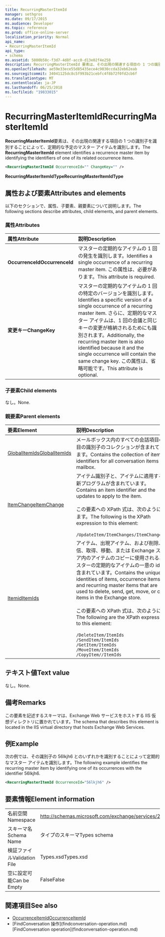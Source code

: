 ```yaml
---
title: RecurringMasterItemId
manager: sethgros
ms.date: 09/17/2015
ms.audience: Developer
ms.topic: reference
ms.prod: office-online-server
localization_priority: Normal
api_name:
- RecurringMasterItemId
api_type:
- schema
ms.assetid: 5800b58c-f3d7-4d8f-acc0-d13e02f4e258
description: RecurringMasterItemId 要素は、その出現の関連する項目の 1 つの識別子を識別することによって、定期的な予定のマスター アイテムを識別します。
ms.openlocfilehash: ae59e33ece55d85435ece4c9030ccda32eb62eab
ms.sourcegitcommit: 34041125dc8c5f993b21cebfc4f8b72f0fd2cb6f
ms.translationtype: MT
ms.contentlocale: ja-JP
ms.lasthandoff: 06/25/2018
ms.locfileid: "19833015"
---
```

# <a name="recurringmasteritemid"></a><span data-ttu-id="098e3-103">RecurringMasterItemId</span><span class="sxs-lookup"><span data-stu-id="098e3-103">RecurringMasterItemId</span></span>

<span data-ttu-id="098e3-104">**RecurringMasterItemId**要素は、その出現の関連する項目の 1 つの識別子を識別することによって、定期的な予定のマスター アイテムを識別します。</span><span class="sxs-lookup"><span data-stu-id="098e3-104">The **RecurringMasterItemId** element identifies a recurrence master item by identifying the identifiers of one of its related occurrence items.</span></span> 
  
```XML
<RecurringMasterItemId OccurrenceId="" ChangeKey="" />
```

 <span data-ttu-id="098e3-105">**RecurringMasterItemIdType**</span><span class="sxs-lookup"><span data-stu-id="098e3-105">**RecurringMasterItemIdType**</span></span>
## <a name="attributes-and-elements"></a><span data-ttu-id="098e3-106">属性および要素</span><span class="sxs-lookup"><span data-stu-id="098e3-106">Attributes and elements</span></span>

<span data-ttu-id="098e3-107">以下のセクションで、属性、子要素、親要素について説明します。</span><span class="sxs-lookup"><span data-stu-id="098e3-107">The following sections describe attributes, child elements, and parent elements.</span></span>
  
### <a name="attributes"></a><span data-ttu-id="098e3-108">属性</span><span class="sxs-lookup"><span data-stu-id="098e3-108">Attributes</span></span>

|<span data-ttu-id="098e3-109">**属性**</span><span class="sxs-lookup"><span data-stu-id="098e3-109">**Attribute**</span></span>|<span data-ttu-id="098e3-110">**説明**</span><span class="sxs-lookup"><span data-stu-id="098e3-110">**Description**</span></span>|
|:-----|:-----|
|<span data-ttu-id="098e3-111">**OccurrenceId**</span><span class="sxs-lookup"><span data-stu-id="098e3-111">**OccurrenceId**</span></span> <br/> |<span data-ttu-id="098e3-112">マスターの定期的なアイテムの 1 回の発生を識別します。</span><span class="sxs-lookup"><span data-stu-id="098e3-112">Identifies a single occurrence of a recurring master item.</span></span> <span data-ttu-id="098e3-113">この属性は、必要があります。</span><span class="sxs-lookup"><span data-stu-id="098e3-113">This attribute is required.</span></span>  <br/> |
|<span data-ttu-id="098e3-114">**変更キー**</span><span class="sxs-lookup"><span data-stu-id="098e3-114">**ChangeKey**</span></span> <br/> |<span data-ttu-id="098e3-115">マスターの定期的なアイテムの 1 回の特定のバージョンを識別します。</span><span class="sxs-lookup"><span data-stu-id="098e3-115">Identifies a specific version of a single occurrence of a recurring master item.</span></span> <span data-ttu-id="098e3-116">さらに、定期的なマスター アイテムは、1 回の会議と同じキーの変更が格納されるためにも識別されます。</span><span class="sxs-lookup"><span data-stu-id="098e3-116">Additionally, the recurring master item is also identified because it and the single occurrence will contain the same change key.</span></span> <span data-ttu-id="098e3-117">この属性は、省略可能です。</span><span class="sxs-lookup"><span data-stu-id="098e3-117">This attribute is optional.</span></span>  <br/> |
   
### <a name="child-elements"></a><span data-ttu-id="098e3-118">子要素</span><span class="sxs-lookup"><span data-stu-id="098e3-118">Child elements</span></span>

<span data-ttu-id="098e3-119">なし。</span><span class="sxs-lookup"><span data-stu-id="098e3-119">None.</span></span>
  
### <a name="parent-elements"></a><span data-ttu-id="098e3-120">親要素</span><span class="sxs-lookup"><span data-stu-id="098e3-120">Parent elements</span></span>

|<span data-ttu-id="098e3-121">**要素**</span><span class="sxs-lookup"><span data-stu-id="098e3-121">**Element**</span></span>|<span data-ttu-id="098e3-122">**説明**</span><span class="sxs-lookup"><span data-stu-id="098e3-122">**Description**</span></span>|
|:-----|:-----|
|[<span data-ttu-id="098e3-123">GlobalItemIds</span><span class="sxs-lookup"><span data-stu-id="098e3-123">GlobalItemIds</span></span>](globalitemids.md) <br/> |<span data-ttu-id="098e3-124">メールボックス内のすべての会話項目の項目の識別子のコレクションが含まれています。</span><span class="sxs-lookup"><span data-stu-id="098e3-124">Contains the collection of item identifiers for all conversation items in a mailbox.</span></span>  <br/> |
|[<span data-ttu-id="098e3-125">ItemChange</span><span class="sxs-lookup"><span data-stu-id="098e3-125">ItemChange</span></span>](itemchange.md) <br/> |<span data-ttu-id="098e3-126">アイテム識別子と、アイテムに適用する更新プログラムが含まれています。</span><span class="sxs-lookup"><span data-stu-id="098e3-126">Contains an item identifier and the updates to apply to the item.</span></span> <br/> <br/> <span data-ttu-id="098e3-127">この要素への XPath 式は、次のようにします。</span><span class="sxs-lookup"><span data-stu-id="098e3-127">The following is the XPath expression to this element:</span></span> <br/> <br/>  `/UpdateItem/ItemChanges/ItemChange[i]` <br/> |
|[<span data-ttu-id="098e3-128">Itemid</span><span class="sxs-lookup"><span data-stu-id="098e3-128">ItemIds</span></span>](itemids.md) <br/> | <span data-ttu-id="098e3-129">アイテム、出現アイテム、および削除、送信、取得、移動、または Exchange ストア内のアイテムのコピーに使用される、マスターの定期的なアイテムの一意の id が含まれています。</span><span class="sxs-lookup"><span data-stu-id="098e3-129">Contains the unique identities of items, occurrence items, and recurring master items that are used to delete, send, get, move, or copy items in the Exchange store.</span></span> <br/> <br/>  <span data-ttu-id="098e3-130">この要素への XPath 式は、次のように。</span><span class="sxs-lookup"><span data-stu-id="098e3-130">The following are the XPath expressions to this element:</span></span>  <br/><br/>  `/DeleteItem/ItemIds` <br/>  `/SendItem/ItemIds` <br/>  `/GetItem/ItemIds` <br/>  `/MoveItem/ItemIds` <br/>  `/CopyItem//ItemIds` <br/> |
   
## <a name="text-value"></a><span data-ttu-id="098e3-131">テキスト値</span><span class="sxs-lookup"><span data-stu-id="098e3-131">Text value</span></span>

<span data-ttu-id="098e3-132">なし。</span><span class="sxs-lookup"><span data-stu-id="098e3-132">None.</span></span>
  
## <a name="remarks"></a><span data-ttu-id="098e3-133">備考</span><span class="sxs-lookup"><span data-stu-id="098e3-133">Remarks</span></span>

<span data-ttu-id="098e3-134">この要素を記述するスキーマは、Exchange Web サービスをホストする IIS 仮想ディレクトリに置かれています。</span><span class="sxs-lookup"><span data-stu-id="098e3-134">The schema that describes this element is located in the IIS virtual directory that hosts Exchange Web Services.</span></span>
  
## <a name="example"></a><span data-ttu-id="098e3-135">例</span><span class="sxs-lookup"><span data-stu-id="098e3-135">Example</span></span>

<span data-ttu-id="098e3-136">次の例では、その識別子の 56lkjh6 とのいずれかを識別することによって定期的なマスター アイテムを識別します。</span><span class="sxs-lookup"><span data-stu-id="098e3-136">The following example identifies the recurring master item by identifying one of its occurrences with the identifier 56lkjh6.</span></span>
  
```XML
<RecurringMasterItemId OccurrenceId="56lkjh6" />
```

## <a name="element-information"></a><span data-ttu-id="098e3-137">要素情報</span><span class="sxs-lookup"><span data-stu-id="098e3-137">Element information</span></span>

|||
|:-----|:-----|
|<span data-ttu-id="098e3-138">名前空間</span><span class="sxs-lookup"><span data-stu-id="098e3-138">Namespace</span></span>  <br/> |http://schemas.microsoft.com/exchange/services/2006/types  <br/> |
|<span data-ttu-id="098e3-139">スキーマ名</span><span class="sxs-lookup"><span data-stu-id="098e3-139">Schema Name</span></span>  <br/> |<span data-ttu-id="098e3-140">タイプのスキーマ</span><span class="sxs-lookup"><span data-stu-id="098e3-140">Types schema</span></span>  <br/> |
|<span data-ttu-id="098e3-141">検証ファイル</span><span class="sxs-lookup"><span data-stu-id="098e3-141">Validation File</span></span>  <br/> |<span data-ttu-id="098e3-142">Types.xsd</span><span class="sxs-lookup"><span data-stu-id="098e3-142">Types.xsd</span></span>  <br/> |
|<span data-ttu-id="098e3-143">空に設定可能</span><span class="sxs-lookup"><span data-stu-id="098e3-143">Can be Empty</span></span>  <br/> |<span data-ttu-id="098e3-144">False</span><span class="sxs-lookup"><span data-stu-id="098e3-144">False</span></span>  <br/> |
   
## <a name="see-also"></a><span data-ttu-id="098e3-145">関連項目</span><span class="sxs-lookup"><span data-stu-id="098e3-145">See also</span></span>

- [<span data-ttu-id="098e3-146">OccurrenceItemId</span><span class="sxs-lookup"><span data-stu-id="098e3-146">OccurrenceItemId</span></span>](occurrenceitemid.md)
- <span data-ttu-id="098e3-147">
  [FindConversation 操作](findconversation-operation.md)</span><span class="sxs-lookup"><span data-stu-id="098e3-147">[FindConversation operation](findconversation-operation.md)</span></span>

